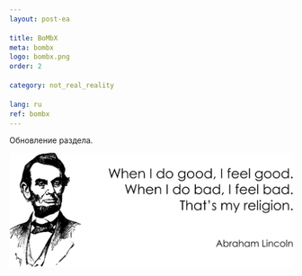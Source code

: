 ```yaml
---
layout: post-ea

title: BoMbX
meta: bombx
logo: bombx.png
order: 2

category: not_real_reality

lang: ru
ref: bombx
---
```


Обновление раздела.

<a data-fancybox="gallery" href="/img/programming/Lincoln.png"><img src="/img/programming/Lincoln.png" alt=""></a>
